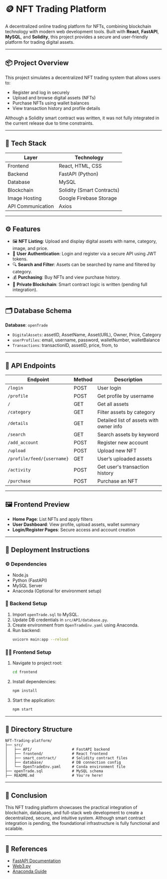 # 🪙 NFT Trading Platform

A decentralized online trading platform for NFTs, combining blockchain technology with modern web development tools. Built with **React**, **FastAPI**, **MySQL**, and **Solidity**, this project provides a secure and user-friendly platform for trading digital assets.

---

## 📦 Project Overview

This project simulates a decentralized NFT trading system that allows users to:
- Register and log in securely
- Upload and browse digital assets (NFTs)
- Purchase NFTs using wallet balances
- View transaction history and profile details

Although a Solidity smart contract was written, it was not fully integrated in the current release due to time constraints.

---

## 🧩 Tech Stack

| Layer       | Technology                  |
|------------|-----------------------------|
| Frontend    | React, HTML, CSS            |
| Backend     | FastAPI (Python)            |
| Database    | MySQL                       |
| Blockchain  | Solidity (Smart Contracts)  |
| Image Hosting | Google Firebase Storage   |
| API Communication | Axios                |

---

## ⚙️ Features

- 🖼️ **NFT Listing**: Upload and display digital assets with name, category, image, and price.
- 🔐 **User Authentication**: Login and register via a secure API using JWT tokens.
- 🔍 **Search and Filter**: Assets can be searched by name and filtered by category.
- 💰 **Purchasing**: Buy NFTs and view purchase history.
- 🔗 **Private Blockchain**: Smart contract logic is written (pending full integration).

---

## 🗂️ Database Schema

**Database**: `openTrade`

- `DigitalAssets`: assetID, AssetName, Asset(URL), Owner, Price, Category  
- `userProfiles`: email, username, password, walletNumber, walletBalance  
- `Transactions`: transactionID, assetID, price, from, to  

---

## 🔌 API Endpoints

| Endpoint | Method | Description |
|----------|--------|-------------|
| `/login` | POST | User login |
| `/profile` | POST | Get profile by username |
| `/` | GET | Get all assets |
| `/category` | GET | Filter assets by category |
| `/details` | GET | Detailed list of assets with owner info |
| `/search` | GET | Search assets by keyword |
| `/add_account` | POST | Register new account |
| `/upload` | POST | Upload new NFT |
| `/profile/feed/{username}` | GET | User’s uploaded assets |
| `/activity` | POST | Get user's transaction history |
| `/purchase` | POST | Purchase an NFT |

---

## 🖼️ Frontend Preview

- **Home Page**: List NFTs and apply filters
- **User Dashboard**: View profile, upload assets, wallet summary
- **Login/Register Pages**: Secure access and account creation

---

## 🚀 Deployment Instructions

### ⚙️ Dependencies

- Node.js
- Python (FastAPI)
- MySQL Server
- Anaconda (Optional for environment setup)

### 🧪 Backend Setup

1. Import `openTrade.sql` to MySQL.
2. Update DB credentials in `src/API/database.py`.
3. Create environment from `OpenTradeEnv.yaml` using Anaconda.
4. Run backend:
   ```bash
   uvicorn main:app --reload
   ```

### 🧑‍💻 Frontend Setup

1. Navigate to project root:
   ```bash
   cd frontend
   ```
2. Install dependencies:
   ```bash
   npm install
   ```
3. Start the application:
   ```bash
   npm start
   ```

---

## 📁 Directory Structure

```
NFT-Trading-platform/
├── src/
│   ├── API/                  # FastAPI backend
│   ├── frontend/             # React frontend
│   ├── smart_contract/       # Solidity contract files
│   ├── database/             # DB connection config
│   └── OpenTradeEnv.yaml     # Conda environment file
├── openTrade.sql             # MySQL schema
├── README.md                 # You're here!
```

---

## 📝 Conclusion

This NFT trading platform showcases the practical integration of blockchain, databases, and full-stack web development to create a decentralized, secure, and intuitive system. Although smart contract integration is pending, the foundational infrastructure is fully functional and scalable.

---

## 🔗 References

- [FastAPI Documentation](https://fastapi.tiangolo.com/)
- [Web3.py](https://web3py.readthedocs.io/)
- [Anaconda Guide](https://www.python-engineer.com/posts/anaconda-basics/)
